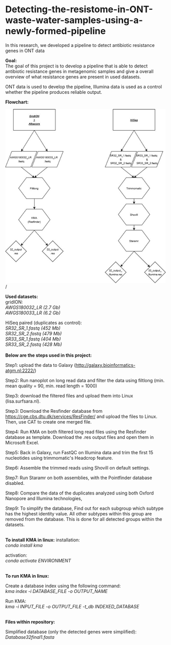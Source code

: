 # Detecting-the-resistome-in-ONT-waste-water-samples-using-a-newly-formed-pipeline
In this research, we developed a pipeline to detect antibiotic resistance genes in ONT data

**Goal:**\
The goal of this project is to develop a pipeline that is able to detect antibiotic resistance genes in metagenomic samples and give a overall overview of what resistance genes are present in used datasets.

ONT data is used to develop the pipeline, Illumina data is used as a control whether the pipeline produces reliable output.

**Flowchart:**

![](images/flowchart%20end.jpg)/


**Used datasets:**\
gridION:\
*AWGS180032_LR (2.7 Gb)*\
*AWGS180033_LR (6.2 Gb)*

HiSeq paired (duplicates as control):\
*SR32_SR_1.fastq (452 Mb)*\
*SR32_SR_2.fastq (479 Mb)*\
*SR33_SR_1.fastq (404 Mb)*\
*SR33_SR_2.fastq (428 Mb)*\
\
**Below are the steps used in this project:**

Step1:
upload the data to Galaxy (http://galaxy.bioinformatics-atgm.nl:2222/)

Step2:
Run nanoplot on long read data and filter the data using filtlong (min. mean quality = 90, min. read length = 1000)

Step3:
download the filtered files and upload them into Linux (lisa.surfsara.nl).

Step3:
Download the Resfinder database from https://cge.cbs.dtu.dk/services/ResFinder/ and upload the files to Linux. Then, use CAT to create one merged file.

Step4:
Run KMA on both filtered long read files using the Resfinder database as template. Download the .res output files and open them in Microsoft Excel.

Step5:
Back in Galaxy, run FastQC on Illumina data and trim the first 15 nucleotides using trimmomatic's Headcrop feature.

Step6:
Assemble the trimmed reads using Shovill on default settings.

Step7:
Run Staramr on both assemblies, with the Pointfinder database disabled.

Step8:
Compare the data of the duplicates analyzed using both Oxford Nanopore and Illumina technologies,

Step9:
To simplify the database, Find out for each subgroup which subtype has the highest identity value. All other subtypes within this group are removed from the database. This is done for all detected groups within the datasets.

\
**To install KMA in linux:**
installation:\
*conda install kma*

activation:\
*conda activate ENVIRONMENT*

\
**To run KMA in linux:**

Create a database index using the following command:\
*kma index -i DATABASE_FILE -o OUTPUT_NAME*

Run KMA:\
*kma -i INPUT_FILE -o OUTPUT_FILE -t_db INDEXED_DATABASE*

\
**Files within repository:**

Simplified database (only the detected genes were simplified): *Database32final1.fasta*

